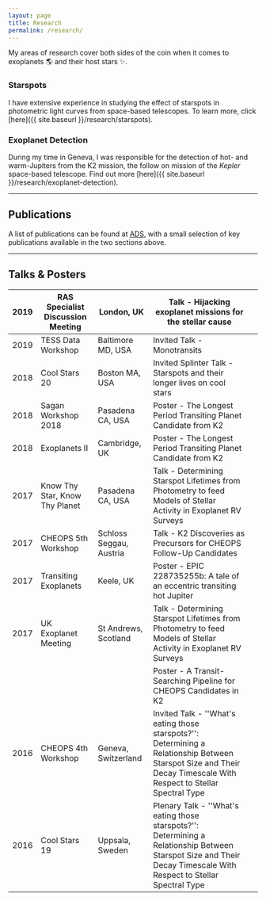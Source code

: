 ```yaml
---
layout: page
title: Research
permalink: /research/
---
```


My areas of research cover both sides of the coin when it comes to exoplanets :earth_americas: and their host stars :sparkles:.

### Starspots
I have extensive experience in studying the effect of starspots in photometric light curves from space-based telescopes. To learn more, click [here]({{ site.baseurl }}/research/starspots).

### Exoplanet Detection
During my time in Geneva, I was responsible for the detection of hot- and warm-Jupiters from the K2 mission, the follow on mission of the *Kepler* space-based telescope. Find out more [here]({{ site.baseurl }}/research/exoplanet-detection).

---
## Publications

A list of publications can be found at [ADS](https://ui.adsabs.harvard.edu/public-libraries/yNm3bQfHR02zed4zQfDkgA), with a small selection of key publications available in the two sections above.

---
## Talks & Posters

| 2019 | RAS Specialist Discussion Meeting | London, UK              | Talk - Hijacking exoplanet missions for the stellar cause                                                                                                           |   |
|------|-----------------------------------|-------------------------|---------------------------------------------------------------------------------------------------------------------------------------------------------------------|---|
| 2019 | TESS Data Workshop                | Baltimore MD, USA       | Invited Talk - Monotransits                                                                                                                                         |   |
| 2018 | Cool Stars 20                     | Boston MA, USA          | Invited Splinter Talk - Starspots and their longer lives on cool stars                                                                                              |   |
| 2018 | Sagan Workshop 2018               | Pasadena CA, USA        | Poster - The Longest Period Transiting Planet Candidate from K2                                                                                                     |   |
| 2018 | Exoplanets II                     | Cambridge, UK           | Poster - The Longest Period Transiting Planet Candidate from K2                                                                                                     |   |
| 2017 | Know Thy Star, Know Thy Planet    | Pasadena CA, USA        | Talk - Determining Starspot Lifetimes from Photometry to feed Models of Stellar Activity in Exoplanet RV Surveys                                                    |   |
| 2017 | CHEOPS 5th Workshop               | Schloss Seggau, Austria | Talk - K2 Discoveries as Precursors for CHEOPS Follow-Up Candidates                                                                                                 |   |
| 2017 | Transiting Exoplanets             | Keele, UK               | Poster - EPIC 228735255b: A tale of an eccentric transiting hot Jupiter                                                                                             |   |
| 2017 | UK Exoplanet Meeting              | St Andrews, Scotland    | Talk - Determining Starspot Lifetimes from Photometry to feed Models of Stellar Activity in Exoplanet RV Surveys                                                    |   |
|      |                                   |                         | Poster - A Transit-Searching Pipeline for CHEOPS Candidates in K2                                                                                                   |   |
| 2016 | CHEOPS 4th Workshop               | Geneva, Switzerland     | Invited Talk - ''What's eating those starspots?'': Determining a Relationship Between Starspot Size and Their Decay Timescale With Respect to Stellar Spectral Type |   |
| 2016 | Cool Stars 19                     | Uppsala, Sweden         | Plenary Talk - ''What's eating those starspots?'': Determining a Relationship Between Starspot Size and Their Decay Timescale With Respect to Stellar Spectral Type |   |
